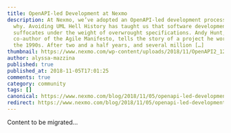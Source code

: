 ```yaml
---
title: OpenAPI-led Development at Nexmo
description: At Nexmo, we’ve adopted an OpenAPI-led development process. Here’s
  why. Avoiding UML Hell History has taught us that software development
  suffocates under the weight of overwrought specifications. Andy Hunt,
  co-author of the Agile Manifesto, tells the story of a project he worked on in
  the 1990s. After two and a half years, and several million […]
thumbnail: https://www.nexmo.com/wp-content/uploads/2018/11/OpenAPI2_1200x675.png
author: alyssa-mazzina
published: true
published_at: 2018-11-05T17:01:25
comments: true
category: community
tags: []
canonical: https://www.nexmo.com/blog/2018/11/05/openapi-led-development-at-nexmo
redirect: https://www.nexmo.com/blog/2018/11/05/openapi-led-development-at-nexmo
---
```

Content to be migrated...